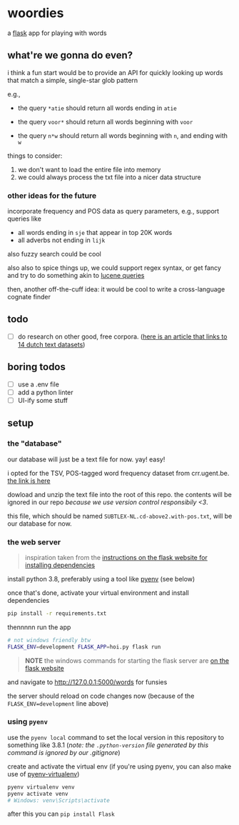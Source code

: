 # woordies

a [flask](https://flask.palletsprojects.com) app for playing with words

## what're we gonna do even?

i think a fun start would be to provide an API for quickly looking up words that match a simple, single-star glob pattern

e.g., 

- the query `*atie` should return all words ending in `atie`

- the query `voor*` should return all words beginning with `voor`

- the query `n*w` should return all words beginning with `n`, and ending with `w`

things to consider:

1. we don't want to load the entire file into memory
1. we could always process the txt file into a nicer data structure

### other ideas for the future

incorporate frequency and POS data as query parameters, e.g., support queries like

- all words ending in `sje` that appear in top 20K words
- all adverbs not ending in `lijk`

also fuzzy search could be cool

also also to spice things up, we could support regex syntax, or get fancy and try to do something akin to [lucene queries](https://lucene.apache.org/core/2_9_4/queryparsersyntax.html)

then, another off-the-cuff idea: it would be cool to write a cross-language cognate finder

## todo

- [ ] do research on other good, free corpora. ([here is an article that links to 14 dutch text datasets](https://lionbridge.ai/datasets/14-best-dutch-language-datasets-for-machine-learning/))

## boring todos

- [ ] use a .env file 
- [ ] add a python linter
- [ ] UI-ify some stuff

## setup

### the "database"

our database will just be a text file for now. yay! easy!

i opted for the TSV, POS-tagged word frequency dataset from crr.ugent.be. [the link is here](http://crr.ugent.be/subtlex-nl/SUBTLEX-NL.cd-above2.with-pos.txt.zip)

dowload and unzip the text file into the root of this repo. the contents will be ignored in our repo _because we use version control responsibily <3_.

this file, which should be named `SUBTLEX-NL.cd-above2.with-pos.txt`, will be our database for now.

### the web server

> inspiration taken from the [instructions on the flask website for installing dependencies](https://flask.palletsprojects.com/en/1.1.x/installation/#installation)

install python 3.8, preferably using a tool like [pyenv](https://github.com/pyenv/pyenv) (see below)

once that's done, activate your virtual environment and install dependencies

```sh
pip install -r requirements.txt
```

thennnnn run the app

```sh
# not windows friendly btw
FLASK_ENV=development FLASK_APP=hoi.py flask run
```

> **NOTE** the windows commands for starting the flask server are [on the flask website](https://flask.palletsprojects.com/en/1.1.x/quickstart/)

and navigate to http://127.0.0.1:5000/words for funsies

the server should reload on code changes now (because of the `FLASK_ENV=development` line above)

### using `pyenv`

use the `pyenv local` command to set the local version in this repository to something like 3.8.1 (_note: the `.python-version` file generated by this command is ignored by our .gitignore_)


create and activate the virtual env (if you're using pyenv, you can also make use of [pyenv-virtualenv](https://github.com/pyenv/pyenv-virtualenv))

```sh
pyenv virtualenv venv
pyenv activate venv
# Windows: venv\Scripts\activate
```

after this you can `pip install Flask`

